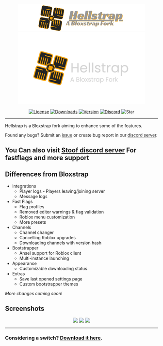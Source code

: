 


<p align="center">
    <img src="https://github.com/midaskira/Hellstrap/raw/main/Images/Hellstrap-full-dark.png#gh-dark-mode-only" width="420">
    <img src="https://github.com/midaskira/Hellstrap/raw/main/Images/Hellstrap-full-light.png#gh-light-mode-only" width="420">
</p>

<div align="center">

[![License][shield-repo-license]][repo-license]
[![Downloads][shield-repo-releases]][repo-releases]
[![Version][shield-repo-latest]][repo-latest]
[![Discord][shield-discord-server]][discord-invite]
![Star][shield-repo-stars]

</div>

----

Hellstrap is a Bloxstrap fork aiming to enhance some of the features.

Found any bugs? Submit an [issue](https://github.com/midaskira/Hellstrap/issues) or create bug report in our [discord server](https://discord.gg/mxGrmWg3HX).

## You Can also visit [Stoof discord server](https://discord.gg/fekwAbMCfx) For fastflags and more support

## Differences from Bloxstrap
- Integrations
  - Player logs - Players leaving/joining server
  - Message logs
- Fast Flags
   - Flag profiles
   - Removed editor warnings & flag validation
   - Roblox menu customization
   - More presets
 - Channels
   - Channel changer
   - Cancelling Roblox upgrades
   - Downloading channels with version hash
 - Bootstrapper
   - Ansel support for Roblox client
   - Multi-instance launching
  - Appearance
    - Customizable downloading status
  - Extras
    - Save last opened settings page
    - Custom bootstrapper themes
 
 *More changes coming soon!*
 
## Screenshots
<p align="center">
    <img src="https://i.imgur.com/AnLNDBQ.png"/>
    <img src="https://i.imgur.com/w9zev6X.png"/>
    <img src="https://i.imgur.com/lAiK7O8.png"/>
<p>

----
### Considering a switch? [Download it here](https://github.com/midaskira/Hellstrap/releases).

[shield-repo-license]:  https://img.shields.io/github/license/midaskira/Hellstrap?style=flat-square
[shield-repo-releases]: https://img.shields.io/github/downloads/midaskira/Hellstrap/latest/total?color=981bfe&style=flat-square
[shield-repo-stars]: https://img.shields.io/github/stars/midaskira/Hellstrap?color=dd9900&style=flat-square
[shield-repo-license]:  https://img.shields.io/github/license/midaskira/Hellstrap?style=flat-square
[shield-repo-latest]:   https://img.shields.io/github/v/release/midaskira/Hellstrap?color=7a39fb&style=flat-square

[shield-discord-server]: https://img.shields.io/discord/1327967202015580223?logo=discord&logoColor=white&label=discord&color=4d3dff&style=flat-square

[repo-license]:  https://github.com/midaskira/Hellstrap/blob/main/LICENSE
[repo-actions]:  https://github.com/midaskira/Hellstrap/actions
[repo-releases]: https://github.com/midaskira/Hellstrap/releases
[repo-latest]:   https://github.com/midaskira/Hellstrap/releases/latest

[discord-invite]:  https://discord.gg/mxGrmWg3HX
